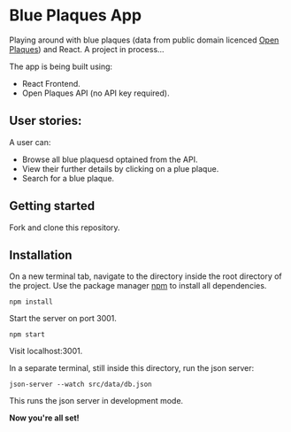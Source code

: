 # Blue Plaques App

Playing around with blue plaques (data from public domain licenced [Open Plaques](https://openplaques.org/data)) and React. A project in process...

The app is being built using:

* React Frontend.
* Open Plaques API (no API key required).

## User stories: 

A user can:

* Browse all blue plaquesd optained from the API.
* View their further details by clicking on a plue plaque.
* Search for a blue plaque.

## Getting started

Fork and clone this repository.

## Installation

On a new terminal tab, navigate to the directory inside the root directory of the project. Use the package manager [npm](https://www.npmjs.com/ "npm") to install all dependencies.

`npm install`

Start the server on port 3001.

`npm start`

Visit localhost:3001.

In a separate terminal, still inside this directory, run the json server:

`json-server --watch src/data/db.json`

This runs the json server in development mode.

**Now you're all set!**


<!-- ### `npm test`

Launches the test runner in the interactive watch mode.<br>
See the section about [running tests](https://facebook.github.io/create-react-app/docs/running-tests) for more information. -->

